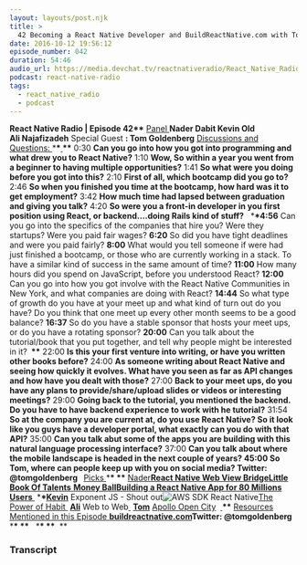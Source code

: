 ```yaml
---
layout: layouts/post.njk
title: >
  42 Becoming a React Native Developer and BuildReactNative.com with Tom Goldenberg
date: 2016-10-12 19:56:12
episode_number: 042
duration: 54:46
audio_url: https://media.devchat.tv/reactnativeradio/React_Native_Radio_Episode_42.mp3
podcast: react-native-radio
tags:
  - react_native_radio
  - podcast
---
```


**React Native Radio | Episode 42\*\*** <u>Panel </u> **Nader Dabit Kevin Old Ali&nbsp;Najafizadeh** Special Guest **: Tom Goldenberg** <u>Discussions and Questions: </u> \***\*<u> </u>\*\*** 0:30 **Can you go into how you got into programming and what drew you to React Native?** 1:10 **Wow, So within a year you went from a beginner to having multiple opportunities?** 1:41 **So what were you doing before you got into this?** 2:10 **First of all, which bootcamp did you go to?** 2:46 **So when you finished you time at the bootcamp, how hard was it to get employment?** 3:42 **How much time had lapsed between graduation and giving you talk?** 4:20 **So were you a front-in developer in you first position using React, or backend….doing Rails kind of stuff?** &nbsp; \***\*4:56** Can you go&nbsp;into the specifics of the companies that hire&nbsp;you? Were they startups? Were you paid fair wages? **6:20** So did you have tight deadlines and were you paid fairly? **8:00** What would you tell someone if were had just finished a bootcamp, or those who are currently working in a stack. To have a similar kind of success in the same amount of time? **11:00** How many hours did you spend on JavaScript, before you understood React? **12:00** Can you go into how you got involve with the React Native Communities in New York, and what companies are doing with React? **14:44** So what type of growth do you have at your meet up and what kind of turn out do you have? Do you think that one meet up every other month seems to be a good balance? **16:37** So do you have a stable sponsor that hosts your meet ups, or do you have a rotating&nbsp;sponsor? **20:00** Can you talk about the tutorial/book that you put together, and tell why people might be interested in it? **&nbsp;\*\*** 22:00 **Is this your first venture into writing, or have you written other books before?** 24:00 **As someone writing about React Native and seeing how quickly it evolves. What have you seen as far as API changes and how have you dealt with those?** 27:00 **Back to your meet ups, do you have any plans to provide/share/upload slides or videos or interesting meetings?** 29:00 **Going back to the tutorial, you mentioned the backend. Do you have to have backend experience to work with he tutorial?** 31:54 **So at the company you are current at, do you use React Native? So it look like you guys have a developer portal, what exactly can you do with that API?** 35:00 **Can you talk abut some of the apps you are building with this natural language processing interface?** 37:00 **Can you talk about where the mobile landscape is headed in the next couple of years? 45:00 So Tom, where can people keep up with you on social media? Twitter: @tomgoldenberg &nbsp;** <u>Picks </u> \***\*&nbsp;\*\*** <u>Nader</u>**[React Native Web View Bridge](https://github.com/alinz/react-native-webview-bridge)[Little Book Of Talents](https://www.amazon.com/Little-Book-Talent-Improving-Skills/dp/034553025X/ref=sr_1_1?s=books&ie=UTF8&qid=1476050373&sr=1-1&keywords=little+book+of+talent)**<u> </u>**[Money Ball](https://www.amazon.com/Moneyball-Art-Winning-Unfair-Game/dp/0393324818/ref=sr_1_1?s=books&ie=UTF8&qid=1476050509&sr=1-1&keywords=Money+Ball)[Building a React Native App for 80 Millions Users](https://www.youtube.com/watch?v=abSNo2P9mMM)**<u> </u> \***\*<u>Kevin</u>** Exponent JS - Shout out![AWS SDK React Native](https://github.com/awslabs/aws-sdk-react-native)[The Power of Habit](https://www.amazon.com/Power-Habit-What-Life-Business/dp/081298160X)<u> </u> **<u>Ali</u>** Web to Web<u> </u> **<u>Tom</u>** [Apollo](https://www.apollostack.com)<u> </u>[Open City](https://www.amazon.com/Open-City-Novel-Teju-Cole/dp/0812980093)&nbsp; **<u> </u>\*\*** <u>Resources Mentioned in this Episode </u>**[buildreactnative.com](https://buildreactnative.com)Twitter: @tomgoldenberg**&nbsp; \***\*&nbsp;\*\*** &nbsp; \***\*&nbsp;\*\*** &nbsp;\*\*&nbsp;

### Transcript
